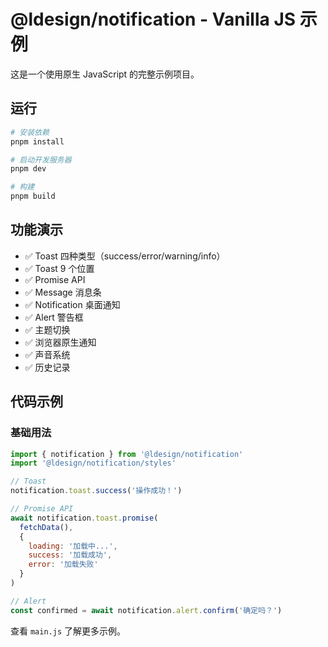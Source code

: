 # @ldesign/notification - Vanilla JS 示例

这是一个使用原生 JavaScript 的完整示例项目。

## 运行

```bash
# 安装依赖
pnpm install

# 启动开发服务器
pnpm dev

# 构建
pnpm build
```

## 功能演示

- ✅ Toast 四种类型（success/error/warning/info）
- ✅ Toast 9 个位置
- ✅ Promise API
- ✅ Message 消息条
- ✅ Notification 桌面通知
- ✅ Alert 警告框
- ✅ 主题切换
- ✅ 浏览器原生通知
- ✅ 声音系统
- ✅ 历史记录

## 代码示例

### 基础用法

```javascript
import { notification } from '@ldesign/notification'
import '@ldesign/notification/styles'

// Toast
notification.toast.success('操作成功！')

// Promise API
await notification.toast.promise(
  fetchData(),
  {
    loading: '加载中...',
    success: '加载成功',
    error: '加载失败'
  }
)

// Alert
const confirmed = await notification.alert.confirm('确定吗？')
```

查看 `main.js` 了解更多示例。

